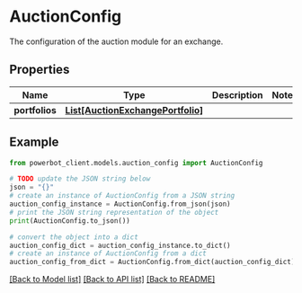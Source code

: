 # AuctionConfig

The configuration of the auction module for an exchange.

## Properties

Name | Type | Description | Notes
------------ | ------------- | ------------- | -------------
**portfolios** | [**List[AuctionExchangePortfolio]**](AuctionExchangePortfolio.md) |  | 

## Example

```python
from powerbot_client.models.auction_config import AuctionConfig

# TODO update the JSON string below
json = "{}"
# create an instance of AuctionConfig from a JSON string
auction_config_instance = AuctionConfig.from_json(json)
# print the JSON string representation of the object
print(AuctionConfig.to_json())

# convert the object into a dict
auction_config_dict = auction_config_instance.to_dict()
# create an instance of AuctionConfig from a dict
auction_config_from_dict = AuctionConfig.from_dict(auction_config_dict)
```
[[Back to Model list]](../README.md#documentation-for-models) [[Back to API list]](../README.md#documentation-for-api-endpoints) [[Back to README]](../README.md)


